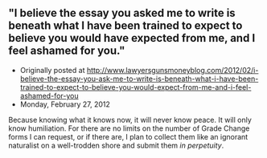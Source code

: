 ## "I believe the essay you asked me to write is beneath what I have been trained to expect to believe you would have expected from me, and I feel ashamed for you."

 * Originally posted at http://www.lawyersgunsmoneyblog.com/2012/02/i-believe-the-essay-you-ask-me-to-write-is-beneath-what-i-have-been-trained-to-expect-to-believe-you-would-expect-from-me-and-i-feel-ashamed-for-you
 * Monday, February 27, 2012

Because knowing what it knows now, it will never know peace. It will only know humiliation. For there are no limits on the number of Grade Change forms I can request, or if there are, I plan to collect them like an ignorant naturalist on a well-trodden shore and submit them _in perpetuity_.